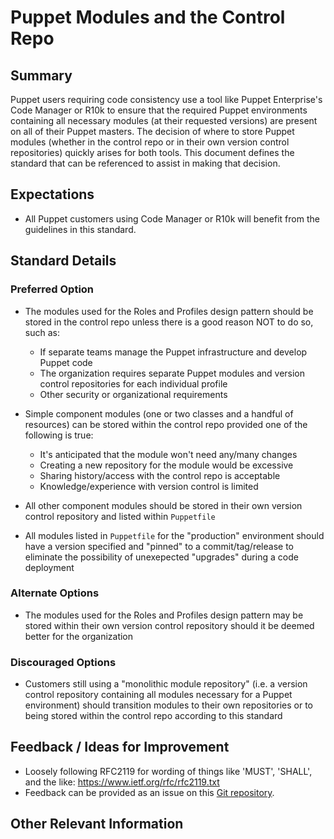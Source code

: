 # Puppet Modules and the Control Repo

## Summary

Puppet users requiring code consistency use a tool like Puppet Enterprise's
Code Manager or R10k to ensure that the required Puppet environments containing all
necessary modules (at their requested versions) are present on all of their
Puppet masters. The decision of where to store Puppet modules (whether in the
control repo or in their own version control repositories) quickly arises for
both tools. This document defines the standard that can be referenced to assist
in making that decision.

## Expectations

* All Puppet customers using Code Manager or R10k will benefit from the
  guidelines in this standard.


## Standard Details

### Preferred Option

* The modules used for the Roles and Profiles design pattern should be stored
  in the control repo unless there is a good reason NOT to do so, such as:
    - If separate teams manage the Puppet infrastructure and develop Puppet
      code
    - The organization requires separate Puppet modules and version control
      repositories for each individual profile
    - Other security or organizational requirements

* Simple component modules (one or two classes and a handful of resources) can
  be stored within the control repo provided one of the following is true:
    - It's anticipated that the module won't need any/many changes
    - Creating a new repository for the module would be excessive
    - Sharing history/access with the control repo is acceptable
    - Knowledge/experience with version control is limited

* All other component modules should be stored in their own version control repository
  and listed within `Puppetfile`

* All modules listed in `Puppetfile` for the "production" environment should
  have a version specified and "pinned" to a commit/tag/release to eliminate the
  possibility of unexepected "upgrades" during a code deployment


### Alternate Options

* The modules used for the Roles and Profiles design pattern may be stored
  within their own version control repository should it be deemed better for
  the organization

### Discouraged Options

* Customers still using a "monolithic module repository" (i.e. a version
  control repository containing all modules necessary for a Puppet environment)
  should transition modules to their own repositories or to being stored within
  the control repo according to this standard


## Feedback / Ideas for Improvement

* Loosely following RFC2119 for wording of things like 'MUST', 'SHALL', and the like: https://www.ietf.org/rfc/rfc2119.txt
* Feedback can be provided as an issue on this [Git repository](https://github.com/puppetlabs/best-practices/issues).

## Other Relevant Information


